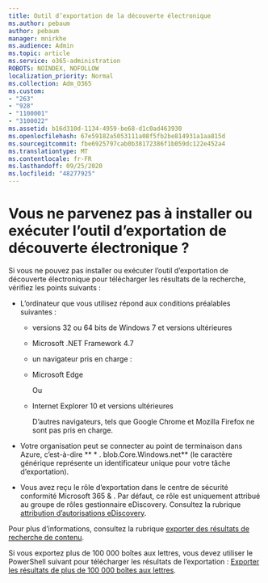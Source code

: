```yaml
---
title: Outil d’exportation de la découverte électronique
ms.author: pebaum
author: pebaum
manager: mnirkhe
ms.audience: Admin
ms.topic: article
ms.service: o365-administration
ROBOTS: NOINDEX, NOFOLLOW
localization_priority: Normal
ms.collection: Adm_O365
ms.custom:
- "263"
- "928"
- "1100001"
- "3100022"
ms.assetid: b16d310d-1134-4959-be68-d1c0ad463930
ms.openlocfilehash: 67e59182a5053111a08f5fb2be814931a1aa815d
ms.sourcegitcommit: fbe6925797cab0b38172386f1b059dc122e452a4
ms.translationtype: MT
ms.contentlocale: fr-FR
ms.lasthandoff: 09/25/2020
ms.locfileid: "48277925"
---
```

# <a name="cant-install-or-run-the-ediscovery-export-tool"></a>Vous ne parvenez pas à installer ou exécuter l’outil d’exportation de découverte électronique ?

Si vous ne pouvez pas installer ou exécuter l’outil d’exportation de découverte électronique pour télécharger les résultats de la recherche, vérifiez les points suivants :
  
- L’ordinateur que vous utilisez répond aux conditions préalables suivantes :

  - versions 32 ou 64 bits de Windows 7 et versions ultérieures

  - Microsoft .NET Framework 4.7

  - un navigateur pris en charge :

  - Microsoft Edge

    Ou

  - Internet Explorer 10 et versions ultérieures

    D’autres navigateurs, tels que Google Chrome et Mozilla Firefox ne sont pas pris en charge.

- Votre organisation peut se connecter au point de terminaison dans Azure, c’est-à-dire ** \* . blob.Core.Windows.net** (le caractère générique représente un identificateur unique pour votre tâche d’exportation).

- Vous avez reçu le rôle d’exportation dans le centre de sécurité conformité Microsoft 365 &amp; . Par défaut, ce rôle est uniquement attribué au groupe de rôles gestionnaire eDiscovery. Consultez la rubrique [attribution d’autorisations eDiscovery](https://docs.microsoft.com/microsoft-365/compliance/assign-ediscovery-permissions).

Pour plus d’informations, consultez la rubrique [exporter des résultats de recherche de contenu](https://docs.microsoft.com/microsoft-365/compliance/export-search-results).

Si vous exportez plus de 100 000 boîtes aux lettres, vous devez utiliser le PowerShell suivant pour télécharger les résultats de l’exportation :  [Exporter les résultats de plus de 100 000 boîtes aux lettres](https://docs.microsoft.com/microsoft-365/compliance/export-search-results?view=o365-worldwide%23exporting-results-from-more-than-100000-mailboxes).